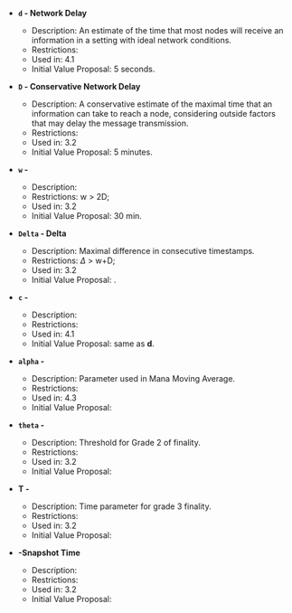 

- **`d` - Network Delay**
	- Description: An estimate of the time that most nodes will receive an information in a setting with ideal network conditions.
	- Restrictions:
	- Used in: 4.1
	- Initial Value Proposal: 5 seconds.
	
- **`D` - Conservative Network Delay**
	- Description: A conservative estimate of the maximal time that an information can take to reach a node, considering outside factors that may delay the message transmission.
	- Restrictions:
	- Used in: 3.2
	- Initial Value Proposal: 5 minutes.

- **`w` -**
	- Description:
	- Restrictions: w > 2D;
	- Used in: 3.2
	- Initial Value Proposal: 30 min. 
	
- **`Delta` - Delta**
	- Description: Maximal difference in consecutive timestamps.
	- Restrictions: $\Delta$ > w+D;
	- Used in: 3.2
	- Initial Value Proposal: .
	
- **`c` -**
	- Description: 
	- Restrictions:
	- Used in: 4.1
	- Initial Value Proposal: same as **d**.

- **`alpha` -**
	- Description: Parameter used in Mana Moving Average.
	- Restrictions:
	- Used in: 4.3
	- Initial Value Proposal: 
	
- **`theta` -**
	- Description: Threshold for Grade 2 of finality.
	- Restrictions:
	- Used in: 3.2
	- Initial Value Proposal: 
	
- **T -**
	- Description: Time  parameter for grade 3 finality.
	- Restrictions:
	- Used in: 3.2
	- Initial Value Proposal: 
		
- **-Snapshot Time**
	- Description: 
	- Restrictions:
	- Used in: 3.2
	- Initial Value Proposal: 
<!--stackedit_data:
eyJoaXN0b3J5IjpbNjE3OTU0MzgyLDE4NjI5MDg5OTQsLTMwNT
I4MzExLC0xNDA1NDAzMTE1LDk5NTU1NjAxN119
-->